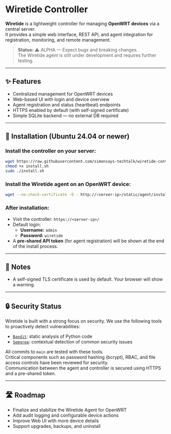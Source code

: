 # Wiretide Controller

**Wiretide** is a lightweight controller for managing **OpenWRT devices** via a central server.  
It provides a simple web interface, REST API, and agent integration for registration, monitoring, and remote management.

> **Status:** ⚠️ ALPHA — Expect bugs and breaking changes.  
> The Wiretide agent is still under development and requires further testing.

---

## ✨ Features

- Centralized management for OpenWRT devices
- Web-based UI with login and device overview
- Agent registration and status (heartbeat) endpoints
- HTTPS enabled by default (with self-signed certificate)
- Simple SQLite backend — no external DB required

---

## 🚀 Installation (Ubuntu 24.04 or newer)

### Install the controller on your server:

```bash
wget https://raw.githubusercontent.com/simonsays-techtalk/wiretide-controller/main/install.sh -O install.sh
chmod +x install.sh
sudo ./install.sh
```

### Install the Wiretide agent on an OpenWRT device:

```bash
wget --no-check-certificate -O - http://<server-ip>/static/agent/install.sh | sh

```

### After installation:

- Visit the controller: `https://<server-ip>/`
- Default login:
  - **Username:** `admin`
  - **Password:** `wiretide`
- A **pre-shared API token** (for agent registration) will be shown at the end of the install process.

---

## 🔐 Notes

- A self-signed TLS certificate is used by default. Your browser will show a warning.

---

## 🔒 Security Status

Wiretide is built with a strong focus on security. We use the following tools to proactively detect vulnerabilities:

- [`Bandit`](https://github.com/PyCQA/bandit): static analysis of Python code  
- [`Semgrep`](https://semgrep.dev): contextual detection of common security issues

All commits to `main` are tested with these tools.  
Critical components such as password hashing (bcrypt), RBAC, and file access controls have been reviewed for security.  
Communication between the agent and controller is secured using HTTPS and a pre-shared token.

---

## 🛣️ Roadmap

- Finalize and stabilize the Wiretide Agent for OpenWRT
- Add audit logging and configurable device actions
- Improve Web UI with more device details
- Support upgrades, backups, and uninstall

